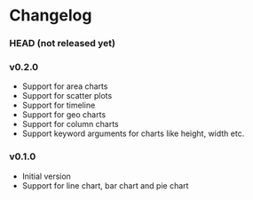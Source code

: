 ﻿# Changelog

### HEAD (not released yet)

### v0.2.0

* Support for area charts
* Support for scatter plots
* Support for timeline
* Support for geo charts
* Support for column charts
* Support keyword arguments for charts like height, width etc.

### v0.1.0

* Initial version
* Support for line chart, bar chart and pie chart

